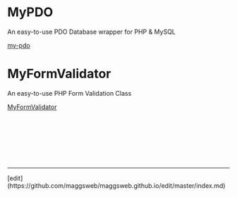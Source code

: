 # MyPDO

An easy-to-use PDO Database wrapper for PHP & MySQL

[my-pdo](http://maggsweb.github.io/my-pdo)

# MyFormValidator

An easy-to-use PHP Form Validation Class

[MyFormValidator](https://maggsweb.github.io/MyFormValidator/)





<br>
<br>
<br>
<br>
<br>
<br>
<hr>
[edit](https://github.com/maggsweb/maggsweb.github.io/edit/master/index.md)


